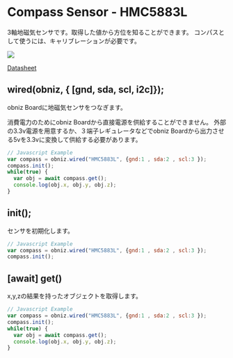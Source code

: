 # Compass Sensor - HMC5883L
3軸地磁気センサです。取得した値から方位を知ることができます。
コンパスとして使うには、キャリブレーションが必要です。

![](./image.jpg)

[Datasheet](http://www.farnell.com/datasheets/1683374.pdf)


## wired(obniz,  { [gnd, sda, scl, i2c]});
obniz Boardに地磁気センサをつなぎます。

消費電力のためにobniz Boardから直接電源を供給することができません。
外部の3.3v電源を用意するか、３端子レギュレータなどでobniz Boardから出力させる5vを3.3vに変換して供給する必要があります。

```javascript
// Javascript Example
var compass = obniz.wired("HMC5883L", {gnd:1 , sda:2 , scl:3 });
compass.init();
while(true) {
  var obj = await compass.get();
  console.log(obj.x, obj.y, obj.z);
}
```

## init();
センサを初期化します。
```javascript
// Javascript Example
var compass = obniz.wired("HMC5883L", {gnd:1 , sda:2 , scl:3 });
compass.init();
```

## [await] get()

x,y,zの結果を持ったオブジェクトを取得します。

```javascript
// Javascript Example
var compass = obniz.wired("HMC5883L", {gnd:1 , sda:2 , scl:3 });
compass.init();
while(true) {
  var obj = await compass.get();
  console.log(obj.x, obj.y, obj.z);
}
```